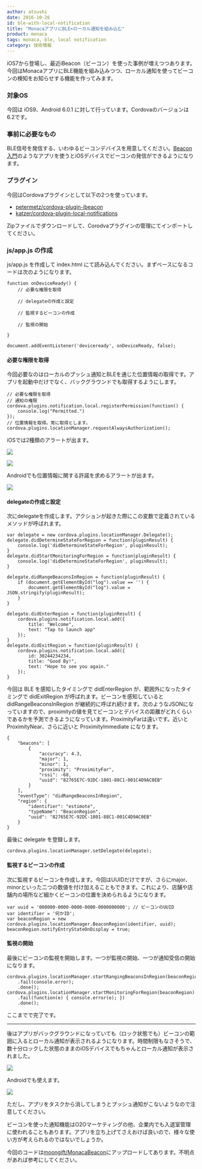 ```yaml
---
author: atsushi
date: 2016-10-26
id: ble-with-local-notification
title: "MonacaアプリにBLE×ローカル通知を組み込む"
product: monaca
tags: monaca, ble, local notification
category: 技術情報
---
```


iOS7から登場し、最近iBeacon（ビーコン）を使った事例が増えつつあります。今回はMonacaアプリにBLE機能を組み込みつつ、ローカル通知を使ってビーコンの検知をお知らせする機能を作ってみます。

### 対象OS

今回は iOS9、Android 6.0.1 に対して行っています。Cordovaのバージョンは6.2です。

### 事前に必要なもの

BLE信号を発信する、いわゆるビーコンデバイスを用意してください。[Beacon入門](https://itunes.apple.com/jp/app/beacon-ru-men/id1088591228?mt=8)のようなアプリを使うとiOSデバイスでビーコンの発信ができるようになります。

### プラグイン

今回はCordovaプラグインとして以下の2つを使っています。

- [petermetz/cordova-plugin-ibeacon](https://github.com/petermetz/cordova-plugin-ibeacon)
- [katzer/cordova-plugin-local-notifications](https://github.com/katzer/cordova-plugin-local-notifications/)

Zipファイルでダウンロードして、Corodvaプラグインの管理にてインポートしてください。

### js/app.js の作成

js/app.js を作成して index.html にて読み込んでください。まずベースになるコードは次のようになります。

```
function onDeviceReady() {
	// 必要な権限を取得
	
	// delegateの作成と設定
	
	// 監視するビーコンの作成
	
	// 監視の開始
	
}

document.addEventListener('deviceready', onDeviceReady, false);
```

#### 必要な権限を取得

今回必要なのはローカルのプッシュ通知とBLEを通じた位置情報の取得です。アプリを起動中だけでなく、バックグラウンドでも取得するようにします。

```
// 必要な権限を取得
// 通知の権限
cordova.plugins.notification.local.registerPermission(function() {
	console.log("Permitted.")
});
// 位置情報を取得。常に取得とします。
cordova.plugins.locationManager.requestAlwaysAuthorization();
```

iOSでは2種類のアラートが出ます。

![](/blog/content/images/2016/Oct/monaca-with-ble-4.png)

![](/blog/content/images/2016/Oct/monaca-with-ble-6.png)

Androidでも位置情報に関する許諾を求めるアラートが出ます。

![](/blog/content/images/2016/Oct/monaca-with-ble-2.png)

#### delegateの作成と設定

次にdelegateを作成します。アクションが起きた際にこの変数で定義されているメソッドが呼ばれます。

```
var delegate = new cordova.plugins.locationManager.Delegate();
delegate.didDetermineStateForRegion = function(pluginResult) {
	console.log('didDetermineStateForRegion', pluginResult);
}
delegate.didStartMonitoringForRegion = function(pluginResult) {
	console.log('didDetermineStateForRegion', pluginResult);
}

delegate.didRangeBeaconsInRegion = function(pluginResult) {
	if (document.getElementById("log").value == '') {
		document.getElementById("log").value = JSON.stringify(pluginResult);
	}
}

delegate.didEnterRegion = function(pluginResult) {
	cordova.plugins.notification.local.add({
		title: "Welcome",
		text: "Tap to launch app"
	});
}
delegate.didExitRegion = function(pluginResult) {
	cordova.plugins.notification.local.add({
		id: 30244234234,
		title: "Good By!",
		text: "Hope to see you again."
	});
}
```

今回は BLE を感知したタイミングで didEnterRegion が、範囲外になったタイミングで didExitRegion が呼ばれます。ビーコンを感知していると didRangeBeaconsInRegion が継続的に呼ばれ続けます。次のようなJSONになっていますので、proximityの値を見てビーコンとデバイスの距離がどれくらいであるかを予測できるようになっています。ProximityFarは遠いです。近いと ProximityNear、さらに近いと ProximityImmediate になります。

```
{
    "beacons": [
        {
            "accuracy": 4.3, 
            "major": 1, 
            "minor": 1, 
            "proximity": "ProximityFar", 
            "rssi": -68, 
            "uuid": "82765E7C-92DC-1801-88C1-001C4D9AC0EB"
        }
    ], 
    "eventType": "didRangeBeaconsInRegion", 
    "region": {
        "identifier": "estimote", 
        "typeName": "BeaconRegion", 
        "uuid": "82765E7C-92DC-1801-88C1-001C4D9AC0EB"
    }
}
```

最後に delegate を登録します。

```
cordova.plugins.locationManager.setDelegate(delegate);
```

#### 監視するビーコンの作成

次に監視するビーコンを作成します。今回はUUIDだけですが、さらにmajor、minorといった二つの数値を付け加えることもできます。これにより、店舗や店舗内の場所など細かくビーコンの位置を決められるようになります。

```
var uuid = '000000-0000-0000-0000-0000000000'; // ビーコンのUUID
var identifier = '何かID';
var beaconRegion = new cordova.plugins.locationManager.BeaconRegion(identifier, uuid);
beaconRegion.notifyEntryStateOnDisplay = true;
```

#### 監視の開始

最後にビーコンの監視を開始します。一つが監視の開始、一つが通知受信の開始になります。

```
cordova.plugins.locationManager.startRangingBeaconsInRegion(beaconRegion)
	.fail(console.error);
	.done();
cordova.plugins.locationManager.startMonitoringForRegion(beaconRegion)
	.fail(function(e) { console.error(e); })
	.done();
```

ここまでで完了です。

----

後はアプリがバックグラウンドになっていても（ロック状態でも）ビーコンの範囲に入るとローカル通知が表示されるようになります。時間制限もなさそうで、数十分ロックした状態のままのiOSデバイスでもちゃんとローカル通知が表示されました。

![](/blog/content/images/2016/Oct/monaca-with-ble-5.png)

Androidでも使えます。

![](/blog/content/images/2016/Oct/monaca-with-ble-3.png)

ただし、アプリをタスクから消してしまうとプッシュ通知がこないようなので注意してください。

ビーコンを使った通知機能はO2Oマーケティングの他、企業内でも入退室管理に使われることもあります。アプリを立ち上げてさえおけば良いので、様々な使い方が考えられるのではないでしょうか。

今回のコードは[moongift/MonacaBeacon](https://github.com/moongift/MonacaBeacon)にアップロードしてあります。不明点があれば参考にしてください。
